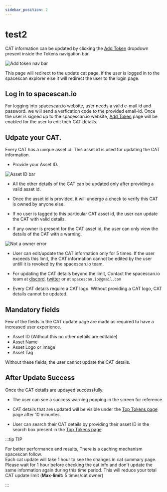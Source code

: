 ```yaml
---
sidebar_position: 2
---
```


# test2

CAT information can be updated by clicking the [Add Token](https://www.spacescan.io/xch/catInfo) dropdown present inside the Tokens navigation bar.

![Add token nav bar](/img/updatecatinfodetails/Addtokennavbar.png)
 
This page will redirect to the update cat page, if the user is logged in to the spacescan explorer else 
it will redirect the user to the login page. 

## Log in to spacescan.io
 
For logging into spacescan.io website, user needs a valid e-mail id and password. 
we will send a verfication code to the provided email-id. 
Once the user is signed up to the spacescan.io website, [Add Token](https://www.spacescan.io/xch/catInfo) page will be enabled for the user to edit their CAT details. 

## Udpate your CAT.

Every CAT has a unique asset id. This asset id is used for updating the CAT information. 

- Provide your Asset ID. 

![Asset ID bar](/img/updatecatinfodetails/asset_id_bar.png)

- All the other details of the CAT can be updated only after providing a valid asset id. 

- Once the asset id is provided, it will undergo a check to verify this CAT is owned by anyone else.

- If no user is tagged to this particular CAT asset id, the user can update the CAT with valid details.

- If any owner is present for the CAT asset id, the user can only view the details of the CAT with a warning. 

![Not a owner error](/img/updatecatinfodetails/notownererror.png)

- User can edit/update the CAT information only for 5 times. If the user exceeds this limit, the CAT information cannot be 
edited by the user untill it is revoked by the spacescan.io team. 

- For updating the CAT details beyond the limit, Contact the spacescan.io team at [discord](https://discord.com/invite/Bb4sj3Bg9P), [twitter](https://twitter.com/spacescan_io) or at `spacescan.io@gmail.com`

- Every CAT details require a CAT logo. Without providing a CAT logo, CAT details cannot be updated. 

## Mandatory fields 

Few of the fields in the CAT update page are made as required to have a increased user experience. 

- Asset ID (Without this no other details are editable)
- Asset Name
- Asset Logo or Image
- Asset Tag

Without these fields, the user cannot update the CAT details. 

## After Update Success

Once the CAT details are updayed successfully.

- The user can see a success warning popping in the screen for reference

- CAT details that are updated will be visible under the [Top Tokens page](https://www.spacescan.io/xch/cat1/topTokens) page after 10 minuntes. 

- User can search their CAT details by providing their asset ID in the search box present in the [Top Tokens page](https://www.spacescan.io/xch/cat1/topTokens)

:::tip TIP

For better performance and results, There is a caching mechanism spacescan follow.  
Each cat update will take 1 hour to see the changes in cat summary page.
Please wait for 1 hour before checking the cat info and don't update the same information again during this time period. This will reduce your total CAT update limit (**Max-limit:** 5 times/cat owner)

:::